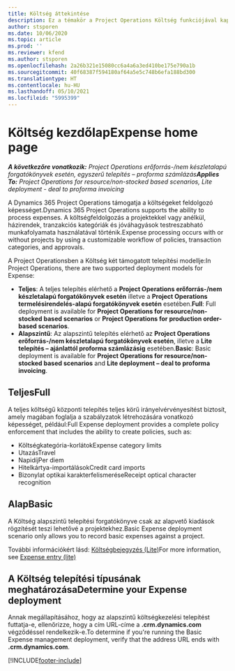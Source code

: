 ```yaml
---
title: Költség áttekintése
description: Ez a témakör a Project Operations Költség funkciójával kapcsolatos információkat tartalmaz.
author: stsporen
ms.date: 10/06/2020
ms.topic: article
ms.prod: ''
ms.reviewer: kfend
ms.author: stsporen
ms.openlocfilehash: 2a26b321e15080cc6a4a6a3ed410be175e790a1b
ms.sourcegitcommit: 40f68387f594180af64a5e5c748b6efa188bd300
ms.translationtype: HT
ms.contentlocale: hu-HU
ms.lasthandoff: 05/10/2021
ms.locfileid: "5995399"
---
```

# <a name="expense-home-page"></a><span data-ttu-id="b8641-103">Költség kezdőlap</span><span class="sxs-lookup"><span data-stu-id="b8641-103">Expense home page</span></span>

<span data-ttu-id="b8641-104">_**A következőre vonatkozik:** Project Operations erőforrás-/nem készletalapú forgatókönyvek esetén, egyszerű telepítés – proforma számlázás_</span><span class="sxs-lookup"><span data-stu-id="b8641-104">_**Applies To:** Project Operations for resource/non-stocked based scenarios, Lite deployment - deal to proforma invoicing_</span></span>


<span data-ttu-id="b8641-105">A Dynamics 365 Project Operations támogatja a költségeket feldolgozó képességet.</span><span class="sxs-lookup"><span data-stu-id="b8641-105">Dynamics 365 Project Operations supports the ability to process expenses.</span></span> <span data-ttu-id="b8641-106">A költségfeldolgozás a projektekkel vagy anélkül, házirendek, tranzakciós kategóriák és jóváhagyások testreszabható munkafolyamata használatával történik.</span><span class="sxs-lookup"><span data-stu-id="b8641-106">Expense processing occurs with or without projects by using a customizable workflow of policies, transaction categories, and approvals.</span></span>

<span data-ttu-id="b8641-107">A Project Operationsben a Költség két támogatott telepítési modellje:</span><span class="sxs-lookup"><span data-stu-id="b8641-107">In Project Operations, there are two supported deployment models for Expense:</span></span> 

- <span data-ttu-id="b8641-108">**Teljes**: A teljes telepítés elérhető a **Project Operations erőforrás-/nem készletalapú forgatókönyvek esetén** illetve a **Project Operations termelésirendelés-alapú forgatókönyvek esetén** esetében.</span><span class="sxs-lookup"><span data-stu-id="b8641-108">**Full**: Full deployment is available for **Project Operations for resource/non-stocked based scenarios** or **Project Operations for production order-based scenarios**.</span></span>
- <span data-ttu-id="b8641-109">**Alapszintű**: Az alapszintű telepítés elérhető az **Project Operations erőforrás-/nem készletalapú forgatókönyvek esetén**, illetve a **Lite telepítés – ajánlattól proforma számlázásig** esetében.</span><span class="sxs-lookup"><span data-stu-id="b8641-109">**Basic**: Basic deployment is available for **Project Operations for resource/non-stocked based scenarios** and **Lite deployment – deal to proforma invoicing**.</span></span>

## <a name="full"></a><span data-ttu-id="b8641-110">Teljes</span><span class="sxs-lookup"><span data-stu-id="b8641-110">Full</span></span> 
<span data-ttu-id="b8641-111">A teljes költségű központi telepítés teljes körű irányelvérvényesítést biztosít, amely magában foglalja a szabályzatok létrehozására vonatkozó képességet, például:</span><span class="sxs-lookup"><span data-stu-id="b8641-111">Full Expense deployment provides a complete policy enforcement that includes the ability to create policies, such as:</span></span>

  - <span data-ttu-id="b8641-112">Költségkategória-korlátok</span><span class="sxs-lookup"><span data-stu-id="b8641-112">Expense category limits</span></span>
  - <span data-ttu-id="b8641-113">Utazás</span><span class="sxs-lookup"><span data-stu-id="b8641-113">Travel</span></span>
  - <span data-ttu-id="b8641-114">Napidíj</span><span class="sxs-lookup"><span data-stu-id="b8641-114">Per diem</span></span>
  - <span data-ttu-id="b8641-115">Hitelkártya-importálások</span><span class="sxs-lookup"><span data-stu-id="b8641-115">Credit card imports</span></span>
  - <span data-ttu-id="b8641-116">Bizonylat optikai karakterfelismerése</span><span class="sxs-lookup"><span data-stu-id="b8641-116">Receipt optical character recognition</span></span>

## <a name="basic"></a><span data-ttu-id="b8641-117">Alap</span><span class="sxs-lookup"><span data-stu-id="b8641-117">Basic</span></span> 
<span data-ttu-id="b8641-118">A Költség alapszintű telepítési forgatókönyve csak az alapvető kiadások rögzítését teszi lehetővé a projektekhez.</span><span class="sxs-lookup"><span data-stu-id="b8641-118">Basic Expense deployment scenario only allows you to record basic expenses against a project.</span></span> 

<span data-ttu-id="b8641-119">További információkért lásd: [Költségbejegyzés (Lite)](basic-expense.md)</span><span class="sxs-lookup"><span data-stu-id="b8641-119">For more information, see [Expense entry (lite)](basic-expense.md)</span></span>

## <a name="determine-your-expense-deployment"></a><span data-ttu-id="b8641-120">A Költség telepítési típusának meghatározása</span><span class="sxs-lookup"><span data-stu-id="b8641-120">Determine your Expense deployment</span></span>
<span data-ttu-id="b8641-121">Annak megállapításához, hogy az alapszintű költségkezelési telepítést futtatja-e, ellenőrizze, hogy a cím URL-címe a **.crm.dynamics.com** végződéssel rendelkezik-e.</span><span class="sxs-lookup"><span data-stu-id="b8641-121">To determine if you're running the Basic Expense management deployment, verify that the address URL ends with **.crm.dynamics.com**.</span></span> 


[!INCLUDE[footer-include](../includes/footer-banner.md)]